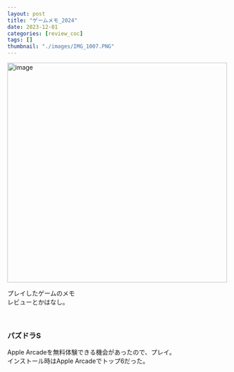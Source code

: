 ```yaml
---
layout: post
title: "ゲームメモ_2024"
date: 2023-12-01
categories: [review_coc]
tags: []
thumbnail: "./images/IMG_1007.PNG"
---
```


<img src="{{ './images/IMG_1007.PNG' }}" alt="image" width="500" class="center-image"/>  
  
プレイしたゲームのメモ  
レビューとかはなし。  

<br>


### パズドラS
Apple Arcadeを無料体験できる機会があったので、プレイ。  
インストール時はApple Arcadeでトップ6だった。  
  
  

  

  
<br>
  
